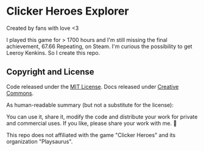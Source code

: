 # Clicker Heroes Explorer

Created by fans with love <3

I played this game for > 1700 hours and I'm still missing the final achievement, 67.66 Repeating, on Steam. I'm curious the possibility to get Leeroy Kenkins. So I create this repo.


## Copyright and License

Code released under the [MIT License](LICENSE.txt). Docs released under [Creative Commons](https://creativecommons.org/licenses/by/4.0/).

As human-readable summary (but not a substitute for the license):

You can use it, share it, modify the code and distribute your work for private and commercial uses. If you like, please share your work with me. :pizza:

This repo does not affiliated with the game "Clicker Heroes" and its organization "Playsaurus".
